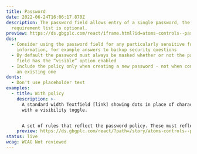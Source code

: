 ```yaml
---
title: Password
date: 2022-06-24T16:06:17.870Z
description: The password field allows entry of a single password, the policy
  requirement list is optional.
preview: https://ds.gbgplc.com/react/iframe.html?id=atoms-controls--password-elements
dos:
  - Consider using the password field for any particularly sensitive form
    information, for example answers to backup security questions
  - By default the password must always be masked whether or not the password
    field has the “visible” option enabled
  - Include the policy only when creating a new password - not when confirming
    an existing one
donts:
  - Don't use placeholder text
examples:
  - title: With policy
    description: >-
      A standard width Textfield [link] showing dots in place of characters,
      with a visibility toggle. 


      A set of rules that reflect the password policy. These must reflect all coded validation rules, such as password length and character requirements (numbers, special characters, etc). 
    preview: https://ds.gbgplc.com/react/?path=/story/atoms-controls--password-elements&nav=0
status: live
wcag: WCAG Not reviewed
---
```

